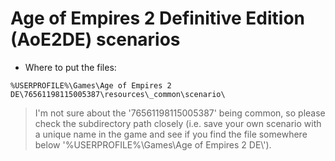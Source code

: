 # Age of Empires 2 Definitive Edition (AoE2DE) scenarios

* Where to put the files:

```batch
%USERPROFILE%\Games\Age of Empires 2 DE\76561198115005387\resources\_common\scenario\
```

> I'm not sure about the '76561198115005387' being common, so please check the subdirectory path closely (i.e. save your own scenario with a unique name in the game and see if you find the file somewhere below '%USERPROFILE%\\Games\\Age of Empires 2 DE\\').
